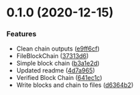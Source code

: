 # 0.1.0 (2020-12-15)


### Features

* Clean chain outputs ([e9ff6cf](https://github.com/dxede/simple-blockchain/commit/e9ff6cfb2beb10a1a4c8d3e8360def61aec480df))
* FileBlockChain ([37313d6](https://github.com/dxede/simple-blockchain/commit/37313d6e81f3657e94aca94f5c7c578f7ea696c8))
* Simple block chain ([b3a1e2d](https://github.com/dxede/simple-blockchain/commit/b3a1e2d4ba98f4f7994ab91df5a476be6734e1fe))
* Updated readme ([4d7a965](https://github.com/dxede/simple-blockchain/commit/4d7a965c89872c8fcc8b593e7e70bc2113931ca7))
* Verified Block Chain ([641ec1c](https://github.com/dxede/simple-blockchain/commit/641ec1c07d3232589bdd0f66d0adeb63c3c05eb4))
* Write blocks and chain to files ([d6364b2](https://github.com/dxede/simple-blockchain/commit/d6364b2f98702ccb88afa51ecf1cadc58fd365cd))

